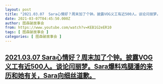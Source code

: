 ```yaml
---
layout: post
title: "2021.03.07  Sara心情好？周末加了个钟。披露VOG义工有近500人。谈论闫丽梦。Sara爆料鸡腿潘的来历和她有关，Sara向细丝道歉。"
date: 2021-03-07T04:45:50.000Z
author: 图森破故事会
from: https://www.youtube.com/watch?v=KEB1G2eER10
tags: [ 图森破故事会 ]
categories: [ 图森破故事会 ]
---
```

<!--1615092350000-->
[2021.03.07  Sara心情好？周末加了个钟。披露VOG义工有近500人。谈论闫丽梦。Sara爆料鸡腿潘的来历和她有关，Sara向细丝道歉。](https://www.youtube.com/watch?v=KEB1G2eER10)
------

<div>

</div>
